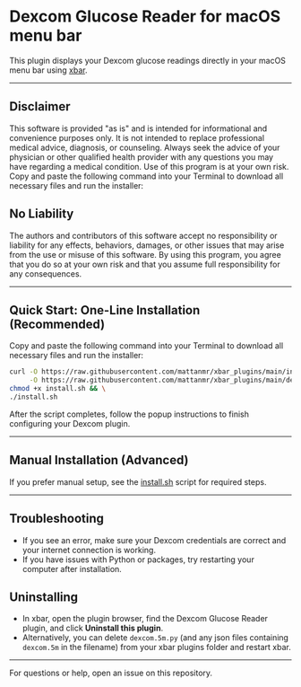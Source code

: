 # Dexcom Glucose Reader for macOS menu bar

This plugin displays your Dexcom glucose readings directly in your macOS menu bar using [xbar](https://xbarapp.com/).

---

## Disclaimer

This software is provided "as is" and is intended for informational and convenience purposes only. It is not intended to replace professional medical advice, diagnosis, or counseling. Always seek the advice of your physician or other qualified health provider with any questions you may have regarding a medical condition. Use of this program is at your own risk.
Copy and paste the following command into your Terminal to download all necessary files and run the installer:

## No Liability

The authors and contributors of this software accept no responsibility or liability for any effects, behaviors, damages, or other issues that may arise from the use or misuse of this software. By using this program, you agree that you do so at your own risk and that you assume full responsibility for any consequences.

---

## Quick Start: One-Line Installation (Recommended)

Copy and paste the following command into your Terminal to download all necessary files and run the installer:

```sh
curl -O https://raw.githubusercontent.com/mattanmr/xbar_plugins/main/install.sh \
     -O https://raw.githubusercontent.com/mattanmr/xbar_plugins/main/dexcom.5m.py && \
chmod +x install.sh && \
./install.sh
```

After the script completes, follow the popup instructions to finish configuring your Dexcom plugin.

---

## Manual Installation (Advanced)

If you prefer manual setup, see the [install.sh](install.sh) script for required steps.

---

## Troubleshooting
- If you see an error, make sure your Dexcom credentials are correct and your internet connection is working.
- If you have issues with Python or packages, try restarting your computer after installation.

## Uninstalling
- In xbar, open the plugin browser, find the Dexcom Glucose Reader plugin, and click **Uninstall this plugin**.
- Alternatively, you can delete `dexcom.5m.py` (and any json files containing `dexcom.5m` in the filename) from your xbar plugins folder and restart xbar.

---

For questions or help, open an issue on this repository.
